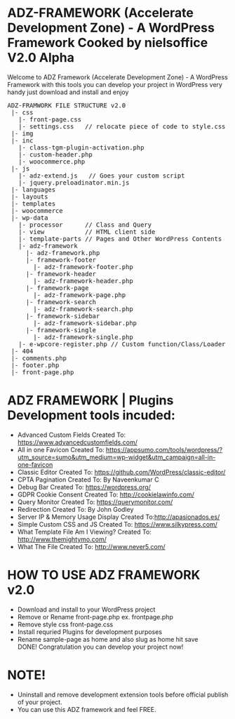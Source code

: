 # ADZ-FRAMEWORK (Accelerate Development Zone) - A WordPress Framework Cooked by nielsoffice V2.0 Alpha 
<span>Welcome to ADZ Framework (Accelerate Development Zone) - A WordPress Framework with this tools you can develop your project in WordPress very handy just download and install and enjoy</span>

<pre>
ADZ-FRAMWORK FILE STRUCTURE v2.0
 |- css
   |- front-page.css 
   |- settings.css   // relocate piece of code to style.css when have update 
 |- img
 |- inc
   |- class-tgm-plugin-activation.php
   |- custom-header.php
   |- woocommerce.php
 |- js
   |- adz-extend.js   // Goes your custom script
   |- jquery.preloadinator.min.js
 |- languages
 |- layouts
 |- templates
 |- woocommerce
 |- wp-data
   |- processor      // Class and Query
   |- view           // HTML client side 
   |- template-parts // Pages and Other WordPress Contents
   |- adz-framework
     |- adz-framework.php
     |- framework-footer
       |- adz-framework-footer.php
     |- framework-header
       |- adz-framework-header.php
     |- framework-page
       |- adz-framework-page.php
     |- framework-search
       |- adz-framework-search.php
     |- framework-sidebar
       |- adz-framework-sidebar.php
     |- framework-single
       |- adz-framework-single.php           
   |- e-wpcore-register.php // Custom function/Class/Loader
 |- 404
 |- comments.php
 |- footer.php
 |- front-page.php 
</pre>
 
# ADZ FRAMEWORK | Plugins Development tools incuded:<br />
  - Advanced Custom Fields     Created To: https://www.advancedcustomfields.com/<br />
  - All in one Favicon         Created To: https://appsumo.com/tools/wordpress/?utm_source=sumo&utm_medium=wp-widget&utm_campaign=all-in-one-favicon<br />
  - Classic Editor             Created To: https://github.com/WordPress/classic-editor/<br />
  - CPTA Pagination            Created To: By Naveenkumar C<br />
  - Debug Bar                  Created To: https://wordpress.org/<br />
  - GDPR Cookie Consent        Created To: http://cookielawinfo.com/<br />
  - Query Monitor              Created To: https://querymonitor.com/ <br />
  - Redirection                Created To: By John Godley<br />
  - Server IP & Memory Usage Display Created To:http://apasionados.es/<br />
  - Simple Custom CSS and JS   Created To: https://www.silkypress.com/<br />
  - What Template File Am I Viewing? Created To: http://www.themightymo.com/<br />
  - What The File  Created To: http://www.never5.com/<br />
  
# HOW TO USE ADZ FRAMEWORK v2.0<br />
  - Download and install to your WordPress project<br />
  - Remove or Rename front-page.php ex. frontpage.php<br />
  - Remove style css front-page.css<br />
  - Install requried Plugins for development purposes<br />
  - Rename sample-page as home and also slug as home hit save<br />
    DONE! Congratulation you can develop your project now!<br />

# NOTE!<br />
  - Uninstall and remove development extension tools before official publish of your project.<br />
  - You can use this ADZ framework and feel FREE.<br />
 

